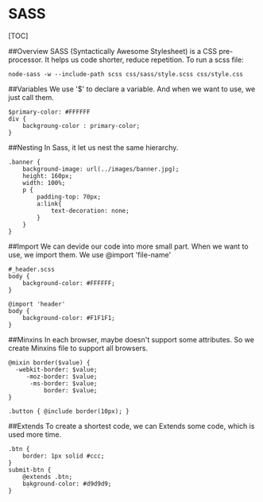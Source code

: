 # SASS

[TOC]

##Overview
SASS (Syntactically Awesome Stylesheet) is a CSS pre-processor. It helps us code shorter, reduce repetition.
To run a scss file:
```
node-sass -w --include-path scss css/sass/style.scss css/style.css
```

##Variables
We use '$' to declare a variable. And when we want to use, we just call them.
```
$primary-color: #FFFFFF
div {
	backgroung-color : primary-color;
}
```
##Nesting
In Sass, it let us nest the same hierarchy.
```
.banner {
	background-image: url(../images/banner.jpg);
	height: 160px;
	width: 100%;
	p {
		padding-top: 70px;
		a:link{
			text-decoration: none;
		}
	}
}
```
##Import
We can devide our code into more small part. When we want to use, we import them. We use @import 'file-name'
```
#_header.scss
body {
	background-color: #FFFFFF;
}
```
```
@import 'header'
body {
	background-color: #F1F1F1;
}

```
##Minxins
In each browser, maybe doesn't support some attributes. So we create Minxins file to support all browsers. 
```
@mixin border($value) {
  -webkit-border: $value;
     -moz-border: $value;
      -ms-border: $value;
          border: $value;
}

.button { @include border(10px); }
```
##Extends
To create a shortest code, we can Extends some code, which is  used more time.
```
.btn {
	border: 1px solid #ccc;
}
submit-btn {
	@extends .btn;
	bạkground-color: #d9d9d9;
}
```

